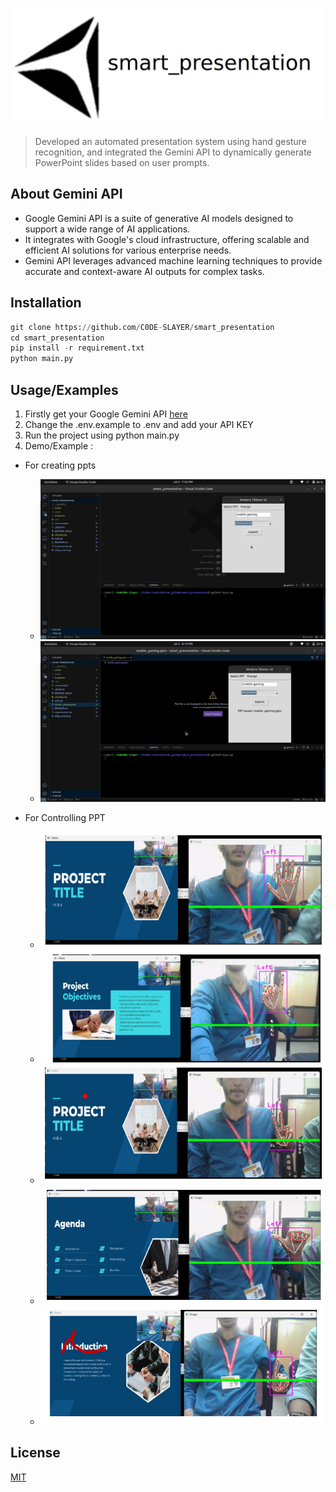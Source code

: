 ![Logo](https://raw.githubusercontent.com/C0DE-SLAYER/smart_presentation/master/assets/logo.png)

> Developed an automated presentation system using hand gesture recognition, and integrated the Gemini API to dynamically generate PowerPoint slides based on user prompts.

## About Gemini API
* Google Gemini API is a suite of generative AI models designed to support a wide range of AI applications.  
* It integrates with Google's cloud infrastructure, offering scalable and efficient AI solutions for various enterprise needs.
* Gemini API leverages advanced machine learning techniques to provide accurate and context-aware AI outputs for complex tasks.

## Installation

```python
git clone https://github.com/C0DE-SLAYER/smart_presentation
cd smart_presentation
pip install -r requirement.txt
python main.py
```

## Usage/Examples

1. Firstly get your Google Gemini API [here](https://makersuite.google.com/app/apikey)
2. Change the .env.example to .env and add your API KEY
3. Run the project using python main.py
4. Demo/Example : 
- For creating ppts
  - ![ppt_1](https://raw.githubusercontent.com/C0DE-SLAYER/smart_presentation/master/assets/ppt_1.png)
  - ![ppt_2](https://raw.githubusercontent.com/C0DE-SLAYER/smart_presentation/master/assets/ppt_2.png)

- For Controlling PPT
  - ![ss_1](https://raw.githubusercontent.com/C0DE-SLAYER/smart_presentation/master/assets/ss_1.png)
  - ![ss_2](https://raw.githubusercontent.com/C0DE-SLAYER/smart_presentation/master/assets/ss_2.png)
  - ![ss_3](https://raw.githubusercontent.com/C0DE-SLAYER/smart_presentation/master/assets/ss_3.png)
  - ![ss_4](https://raw.githubusercontent.com/C0DE-SLAYER/smart_presentation/master/assets/ss_4.png)
  - ![ss_5](https://raw.githubusercontent.com/C0DE-SLAYER/smart_presentation/master/assets/ss_5.png)

## License

[MIT](https://github.com/C0DE-SLAYER/smart_presentation/blob/master/LICENSE.txt)
